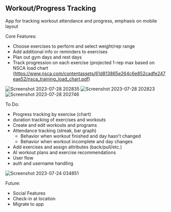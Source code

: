 ## Workout/Progress Tracking
App for tracking workout attendance and progress, emphasis on mobile layout

Core Features:
- Choose exercises to perform and select weight/rep range
- Add additional info or reminders to exercises
- Plan out gym days and rest days
- Track progression on each exercise (projected 1-rep max based on NSCA load chart (https://www.nsca.com/contentassets/61d813865e264c6e852cadfe247eae52/nsca_training_load_chart.pdf)

![Screenshot 2023-07-28 202835](https://github.com/japeotter21/gymtrack/assets/97000604/b435648e-ce4c-4bc5-8b4f-efb60452000c)
![Screenshot 2023-07-28 202823](https://github.com/japeotter21/gymtrack/assets/97000604/af2c1719-6f65-4b22-a59f-30c9138bbb11)
![Screenshot 2023-07-28 202746](https://github.com/japeotter21/gymtrack/assets/97000604/33b321ac-3776-453e-8d5a-2ad520b87f3c)

To Do:
- Progress tracking by exercise (chart)
- duration tracking of exercises and workouts
- Create and edit workouts and programs
- Attendance tracking (streak, bar graph)
  - Behavior when workout finished and day hasn't changed
  - Behavior when workout incomplete and day changes
- Add exercises and assign attributes (back/pull/etc.)
- AI workout plans and exercise recommendations
- User flow
- auth and username handling

![Screenshot 2023-07-24 034851](https://github.com/japeotter21/gymtrack/assets/97000604/8739a44e-bcc3-4d50-bfe8-b3d60b5b04b4)

Future: 
- Social Features
- Check-in at location
- Migrate to app
